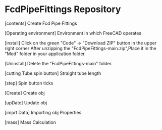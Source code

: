 # FcdPipeFittings Repository

[contents] Create Fcd Pipe Fittings

[Operating environment] Environment in which FreeCAD operates

[install] Click on the green "Code" → "Download ZIP" button in the upper right corner
After unzipping  the "FcdPipeFittings-main.zip",Place it in the "Mod" folder in your application folder.

[Uninstall] Delete the "FcdPipeFittings-main" folder.

[cutting Tube spin button] Straight tube length

[step] Spin button ticks

[Create] Create obj

[upDate] Update obj

[imprt Data] Importing obj Properties

[mass] Mass Calculation


